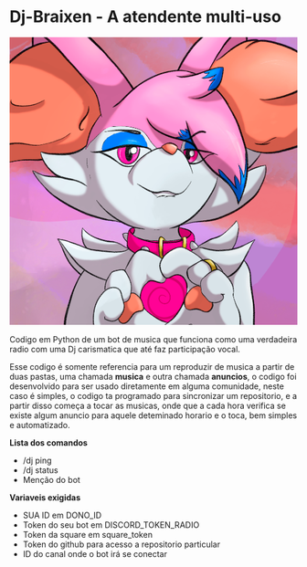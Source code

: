 # Dj-Braixen - A atendente multi-uso

![bot image](img/dj_braixen_avatar.png)


Codigo em Python de um bot de musica que funciona como uma verdadeira radio com uma Dj carismatica que até faz participação vocal.

Esse codigo é somente referencia para um reproduzir de musica a partir de duas pastas, uma chamada **musica** e outra chamada **anuncios**, o codigo foi desenvolvido para ser usado diretamente em alguma comunidade, neste caso é simples, o codigo ta programado para sincronizar um repositorio, e a partir disso começa a tocar as musicas, onde que a cada hora verifica se existe algum anuncio para aquele deteminado horario e o toca, bem simples e automatizado.

**Lista dos comandos**

- /dj ping
- /dj status
- Menção do bot


**Variaveis exigidas**

- SUA ID em DONO_ID
- Token do seu bot em DISCORD_TOKEN_RADIO
- Token da square em square_token
- Token do github para acesso a repositorio particular
- ID do canal onde o bot irá se conectar
